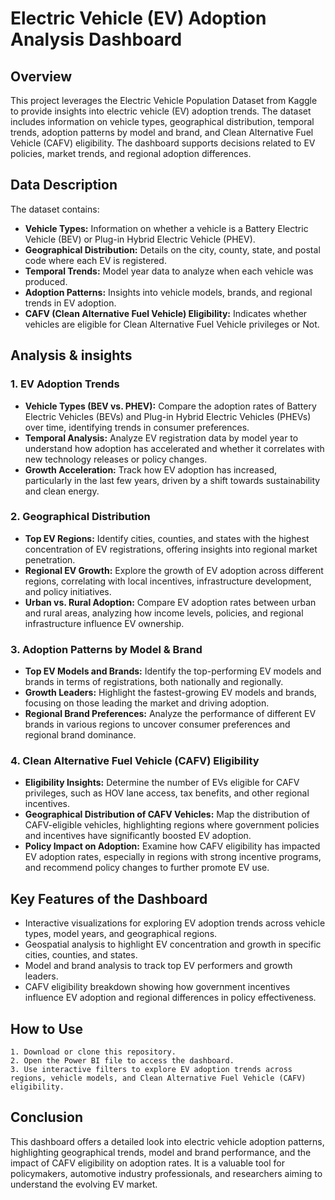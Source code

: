 # Electric Vehicle (EV) Adoption Analysis Dashboard

## Overview
This project leverages the Electric Vehicle Population Dataset from Kaggle to provide insights into electric vehicle (EV) adoption trends. The dataset includes information on vehicle types, geographical distribution, temporal trends, adoption patterns by model and brand, and Clean Alternative Fuel Vehicle (CAFV) eligibility. The dashboard supports decisions related to EV policies, market trends, and regional adoption differences.

## Data Description
The dataset contains:
- **Vehicle Types:** Information on whether a vehicle is a Battery Electric Vehicle (BEV) or Plug-in Hybrid Electric Vehicle (PHEV).
- **Geographical Distribution:** Details on the city, county, state, and postal code where each EV is registered.
- **Temporal Trends:** Model year data to analyze when each vehicle was produced.
- **Adoption Patterns:** Insights into vehicle models, brands, and regional trends in EV adoption.
- **CAFV (Clean Alternative Fuel Vehicle) Eligibility:** Indicates whether vehicles are eligible for Clean Alternative Fuel Vehicle privileges or Not.

## Analysis & insights
### 1. EV Adoption Trends
- **Vehicle Types (BEV vs. PHEV):** Compare the adoption rates of Battery Electric Vehicles (BEVs) and Plug-in Hybrid Electric Vehicles (PHEVs) over time, identifying trends in consumer preferences.
- **Temporal Analysis:** Analyze EV registration data by model year to understand how adoption has accelerated and whether it correlates with new technology releases or policy changes.
- **Growth Acceleration:** Track how EV adoption has increased, particularly in the last few years, driven by a shift towards sustainability and clean energy.
### 2. Geographical Distribution
- **Top EV Regions:** Identify cities, counties, and states with the highest concentration of EV registrations, offering insights into regional market penetration.
- **Regional EV Growth:** Explore the growth of EV adoption across different regions, correlating with local incentives, infrastructure development, and policy initiatives.
- **Urban vs. Rural Adoption:** Compare EV adoption rates between urban and rural areas, analyzing how income levels, policies, and regional infrastructure influence EV ownership.
### 3. Adoption Patterns by Model & Brand
- **Top EV Models and Brands:** Identify the top-performing EV models and brands in terms of registrations, both nationally and regionally.
- **Growth Leaders:** Highlight the fastest-growing EV models and brands, focusing on those leading the market and driving adoption.
- **Regional Brand Preferences:** Analyze the performance of different EV brands in various regions to uncover consumer preferences and regional brand dominance.
### 4. Clean Alternative Fuel Vehicle (CAFV) Eligibility
- **Eligibility Insights:** Determine the number of EVs eligible for CAFV privileges, such as HOV lane access, tax benefits, and other regional incentives.
- **Geographical Distribution of CAFV Vehicles:** Map the distribution of CAFV-eligible vehicles, highlighting regions where government policies and incentives have significantly boosted EV adoption.
- **Policy Impact on Adoption:** Examine how CAFV eligibility has impacted EV adoption rates, especially in regions with strong incentive programs, and recommend policy changes to further promote EV use.

## Key Features of the Dashboard
- Interactive visualizations for exploring EV adoption trends across vehicle types, model years, and geographical regions.
- Geospatial analysis to highlight EV concentration and growth in specific cities, counties, and states.
- Model and brand analysis to track top EV performers and growth leaders.
- CAFV eligibility breakdown showing how government incentives influence EV adoption and regional differences in policy effectiveness.

## How to Use
    1. Download or clone this repository.
    2. Open the Power BI file to access the dashboard.
    3. Use interactive filters to explore EV adoption trends across regions, vehicle models, and Clean Alternative Fuel Vehicle (CAFV) eligibility.

## Conclusion
This dashboard offers a detailed look into electric vehicle adoption patterns, highlighting geographical trends, model and brand performance, and the impact of CAFV eligibility on adoption rates. It is a valuable tool for policymakers, automotive industry professionals, and researchers aiming to understand the evolving EV market.

